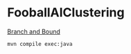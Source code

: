 # FooballAIClustering

[Branch and Bound](https://en.wikipedia.org/wiki/Branch_and_bound)

```
mvn compile exec:java
```
